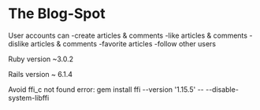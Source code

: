 # The Blog-Spot

User accounts can 
      -create articles & comments
      -like articles & comments
      -dislike articles & comments
      -favorite articles
      -follow other users

Ruby version ~3.0.2

Rails version ~ 6.1.4

Avoid ffi_c not found error:
gem install ffi --version '1.15.5' -- --disable-system-libffi
